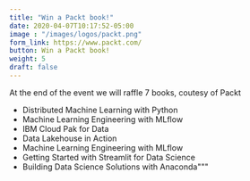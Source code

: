 ```yaml
---
title: "Win a Packt book!"
date: 2020-04-07T10:17:52-05:00
image : "/images/logos/packt.png"
form_link: https://www.packt.com/
button: Win a Packt book!
weight: 5
draft: false
---
```

At the end of the event we will raffle 7 books, coutesy of Packt

- Distributed Machine Learning with Python
- Machine Learning Engineering with MLflow
- IBM Cloud Pak for Data
- Data Lakehouse in Action
- Machine Learning Engineering with MLflow
- Getting Started with Streamlit for Data Science
- Building Data Science Solutions with Anaconda"""